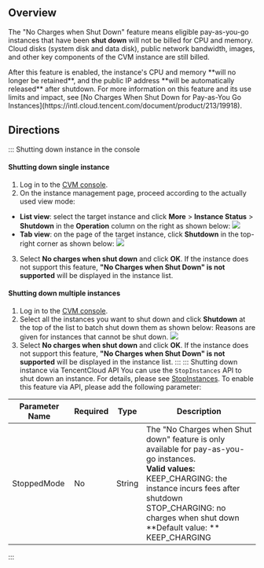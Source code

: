 ## Overview
The "No Charges when Shut Down" feature means eligible pay-as-you-go instances that have been **shut down** will not be billed for CPU and memory. Cloud disks (system disk and data disk), public network bandwidth, images, and other key components of the CVM instance are still billed.

<dx-alert infotype="notice" title="">
After this feature is enabled, the instance's CPU and memory **will no longer be retained**, and the public IP address **will be automatically released** after shutdown. For more information on this feature and its use limits and impact, see [No Charges When Shut Down for Pay-as-You Go Instances](https://intl.cloud.tencent.com/document/product/213/19918).
</dx-alert>



## Directions
<dx-tabs>
::: Shutting down instance in the console

#### Shutting down single instance
1. Log in to the [CVM console](https://console.cloud.tencent.com/cvm).
2. On the instance management page, proceed according to the actually used view mode:
  - **List view**: select the target instance and click **More** > **Instance Status** > **Shutdown** in the **Operation** column on the right as shown below:
![](https://qcloudimg.tencent-cloud.cn/raw/6bc11c552db35a4882506449573cf239.png)
   - **Tab view**: on the page of the target instance, click **Shutdown** in the top-right corner as shown below:
 ![](https://qcloudimg.tencent-cloud.cn/raw/8602dbbdc2f30d072fe53d62e40963e4.png)
3. Select **No charges when shut down** and click **OK**.
    If the instance does not support this feature, **"No Charges when Shut Down" is not supported** will be displayed in the instance list.



#### Shutting down multiple instances
1. Log in to the [CVM console](https://console.cloud.tencent.com/cvm).
2. Select all the instances you want to shut down and click **Shutdown** at the top of the list to batch shut down them as shown below:
Reasons are given for instances that cannot be shut down.
![](https://qcloudimg.tencent-cloud.cn/raw/7c3e7ab231472f3fe8fa8d0bdd7ff685.png)
2. Select **No charges when shut down** and click **OK**.
If the instance does not support this feature, **"No Charges when Shut Down" is not supported** will be displayed in the instance list.
:::
::: Shutting down instance via TencentCloud API
You can use the `StopInstances` API to shut down an instance. For details, please see [StopInstances](https://intl.cloud.tencent.com/document/product/213/33235). To enable this feature via API, please add the following parameter:

| Parameter Name | Required | Type | Description |
| ----------- | ---- | ------ | ------------------------------------------------------------ |
| StoppedMode | No   | String |The "No Charges when Shut down" feature is only available for pay-as-you-go instances.<br>**Valid values:**<br>KEEP_CHARGING: the instance incurs fees after shutdown<br>STOP_CHARGING: no charges when shut down<br>**Default value: **<br>KEEP_CHARGING |

:::
</dx-tabs>
